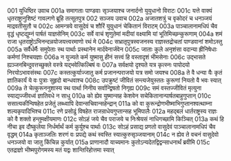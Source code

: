 001	युधिष्ठिर उवाच
001a	समागताः पाण्डवाः सृञ्जयाश्च जनार्दनो युयुधानो विराटः
001c	यत्ते वाक्यं धृतराष्ट्रानुशिष्टं गावल्गणे ब्रूहि तत्सूतपुत्र
002	सञ्जय उवाच
002a	अजातशत्रुं च वृकोदरं च धनञ्जयं माद्रवतीसुतौ च
002c	आमन्त्रये वासुदेवं च शौरिं युयुधानं चेकितानं विराटम्
003a	पाञ्चालानामधिपं चैव वृद्धं धृष्टद्युम्नं पार्षतं याज्ञसेनिम्
003c	सर्वे वाचं शृणुतेमां मदीयां वक्ष्यामि यां भूतिमिच्छन्कुरूणाम्
004a	शमं राजा धृतराष्ट्रोऽभिनन्दन्नयोजयत्त्वरमाणो रथं मे
004c	सभ्रातृपुत्रस्वजनस्य राज्ञस्तद्रोचतां पाण्डवानां शमोऽस्तु
005a	सर्वैर्धर्मैः समुपेताः स्थ पार्थाः प्रस्थानेन मार्दवेनार्जवेन
005c	जाताः कुले अनृशंसा वदान्या ह्रीनिषेधाः कर्मणां निश्चयज्ञाः
006a	न युज्यते कर्म युष्मासु हीनं सत्त्वं हि वस्तादृशं भीमसेनाः
006c	उद्भासते ह्यञ्जनबिन्दुवत्तच्छुक्ले वस्त्रे यद्भवेत्किल्बिषं वः
007a	सर्वक्षयो दृश्यते यत्र कृत्स्नः पापोदयो निरयोऽभावसंस्थः
007c	कस्तत्कुर्याज्जातु कर्म प्रजानन्पराजयो यत्र समो जयश्च
008a	ते वै धन्या यैः कृतं ज्ञातिकार्यं ये वः पुत्राः सुहृदो बान्धवाश्च
008c	उपक्रुष्टं जीवितं सन्त्यजेयुस्ततः कुरूणां नियतो वै भवः स्यात्
009a	ते चेत्कुरूननुशास्य स्थ पार्था निनीय सर्वान्द्विषतो निगृह्य
009c	समं वस्तज्जीवितं मृत्युना स्याद्यज्जीवध्वं ज्ञातिवधे न साधु
010a	को ह्येव युष्मान्सह केशवेन सचेकितानान्पार्षतबाहुगुप्तान्
010c	ससात्यकीन्विषहेत प्रजेतुं लब्ध्वापि देवान्सचिवान्सहेन्द्रान्
011a	को वा कुरून्द्रोणभीष्माभिगुप्तानश्वत्थाम्ना शल्यकृपादिभिश्च
011c	रणे प्रसोढुं विषहेत राजन्राधेयगुप्तान्सह भूमिपालैः
012a	महद्बलं धार्तराष्ट्रस्य राज्ञः को वै शक्तो हन्तुमक्षीयमाणः
012c	सोऽहं जये चैव पराजये च निःश्रेयसं नाधिगच्छामि किञ्चित्
013a	कथं हि नीचा इव दौष्कुलेया निर्धर्मार्थं कर्म कुर्युश्च पार्थाः
013c	सोऽहं प्रसाद्य प्रणतो वासुदेवं पाञ्चालानामधिपं चैव वृद्धम्
014a	कृताञ्जलिः शरणं वः प्रपद्ये कथं स्वस्ति स्यात्कुरुसृञ्जयानाम्
014c	न ह्येव ते वचनं वासुदेवो धनञ्जयो वा जातु किंचिन्न कुर्यात्
015a	प्राणानादौ याच्यमानः कुतोऽन्यदेतद्विद्वन्साधनार्थं ब्रवीमि
015c	एतद्राज्ञो भीष्मपुरोगमस्य मतं यद्वः शान्तिरिहोत्तमा स्यात्
